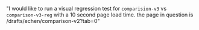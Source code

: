"I would like to run a visual regression test for `comparision-v3` vs `comparison-v3-reg` with a 10 second page load time. the page in question is /drafts/echen/comparison-v2?tab=0"
